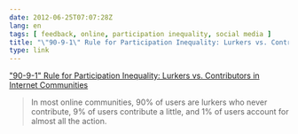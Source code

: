 ```yaml
---
date: 2012-06-25T07:07:28Z
lang: en
tags: [ feedback, online, participation inequality, social media ]
title: "\"90-9-1\" Rule for Participation Inequality: Lurkers vs. Contributors in Internet Communities"
type: link
---
```


["90-9-1" Rule for Participation Inequality: Lurkers vs. Contributors in Internet Communities](http://www.useit.com/alertbox/participation_inequality.html)

> In most online communities, 90% of users are lurkers who never
> contribute, 9% of users contribute a little, and 1% of users account
> for almost all the action.

